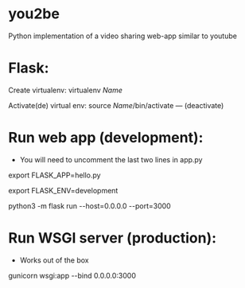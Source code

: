 # you2be
Python implementation of a video sharing web-app similar to youtube


# Flask:

Create virtualenv:
virtualenv *Name*

Activate(de) virtual env:
source *Name*/bin/activate   —  (deactivate)


# Run web app (development):

* You will need to uncomment the last two lines in app.py

export FLASK_APP=hello.py

export FLASK_ENV=development 

python3 -m flask run --host=0.0.0.0 --port=3000



# Run WSGI server (production):

* Works out of the box

gunicorn wsgi:app --bind 0.0.0.0:3000
